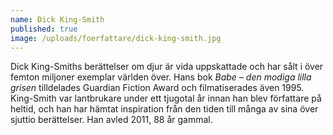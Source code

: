 ```yaml
---
name: Dick King-Smith
published: true
image: /uploads/foerfattare/dick-king-smith.jpg
---
```

Dick King-Smiths berättelser om djur är vida uppskattade och har sålt i över femton miljoner exemplar världen över. Hans bok _Babe – den modiga lilla grisen_ tilldelades Guardian Fiction Award och filmatiserades även 1995. King-Smith var lantbrukare under ett tjugotal år innan han blev författare på heltid, och han har hämtat inspiration från den tiden till många av sina över sjuttio berättelser. Han avled 2011, 88 år gammal.
